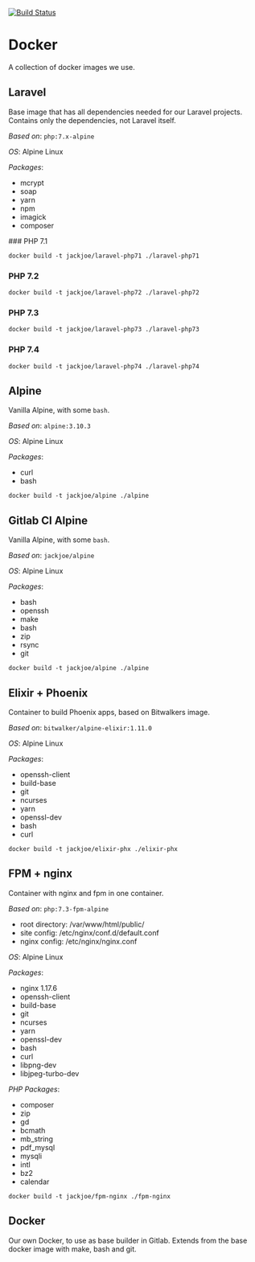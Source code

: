 [![Build Status](https://travis-ci.org/jackjoe/docker.svg?branch=master)](https://travis-ci.org/jackjoe/docker)

# Docker

A collection of docker images we use.

## Laravel

Base image that has all dependencies needed for our Laravel projects. Contains only the dependencies, not Laravel itself.

_Based on_: `php:7.x-alpine`

_OS_: Alpine Linux

_Packages_:

- mcrypt
- soap
- yarn
- npm
- imagick
- composer

### PHP 7.1

`docker build -t jackjoe/laravel-php71 ./laravel-php71`

### PHP 7.2

`docker build -t jackjoe/laravel-php72 ./laravel-php72`

### PHP 7.3

`docker build -t jackjoe/laravel-php73 ./laravel-php73`

### PHP 7.4

`docker build -t jackjoe/laravel-php74 ./laravel-php74`

## Alpine

Vanilla Alpine, with some `bash`.

_Based on_: `alpine:3.10.3`

_OS_: Alpine Linux

_Packages_:

- curl
- bash

`docker build -t jackjoe/alpine ./alpine`

## Gitlab CI Alpine

Vanilla Alpine, with some `bash`.

_Based on_: `jackjoe/alpine`

_OS_: Alpine Linux

_Packages_:

- bash
- openssh
- make
- bash
- zip
- rsync
- git

`docker build -t jackjoe/alpine ./alpine`

## Elixir + Phoenix

Container to build Phoenix apps, based on Bitwalkers image.

_Based on_: `bitwalker/alpine-elixir:1.11.0`

_OS_: Alpine Linux

_Packages_:

- openssh-client
- build-base
- git
- ncurses
- yarn
- openssl-dev
- bash
- curl

`docker build -t jackjoe/elixir-phx ./elixir-phx`

## FPM + nginx

Container with nginx and fpm in one container.

_Based on_: `php:7.3-fpm-alpine`

- root directory: /var/www/html/public/
- site config: /etc/nginx/conf.d/default.conf
- nginx config: /etc/nginx/nginx.conf

_OS_: Alpine Linux

_Packages_:

- nginx 1.17.6
- openssh-client
- build-base
- git
- ncurses
- yarn
- openssl-dev
- bash
- curl
- libpng-dev
- libjpeg-turbo-dev

_PHP Packages_:

- composer
- zip
- gd
- bcmath
- mb_string
- pdf_mysql
- mysqli
- intl
- bz2
- calendar

`docker build -t jackjoe/fpm-nginx ./fpm-nginx`

## Docker

Our own Docker, to use as base builder in Gitlab. Extends from the base docker image with make, bash and git.
